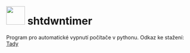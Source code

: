 # <img src="https://ctrlv.cz/shots/2022/07/26/4OqY.png" width="50" height="50"> shtdwntimer
Program pro automatické vypnutí počítače v pythonu.
Odkaz ke stažení: [Tady](https://uloz.to/file/7bQV1x4rDa6g/nacasovane-vypnutil-instalator-exe#!ZJR5ZGR1BTDkL2Z3AwV1BJHmBGpjMmMuEQEyqHWFFIMXZmR1)

